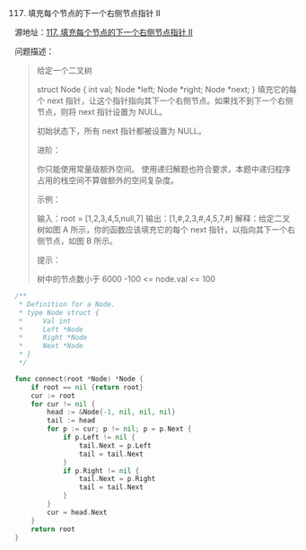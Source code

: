 117. 填充每个节点的下一个右侧节点指针 II

源地址：[117. 填充每个节点的下一个右侧节点指针 II](https://leetcode-cn.com/problems/populating-next-right-pointers-in-each-node-ii/)

问题描述：

>给定一个二叉树
>
>struct Node {
>  int val;
>  Node *left;
>  Node *right;
>  Node *next;
>}
>填充它的每个 next 指针，让这个指针指向其下一个右侧节点。如果找不到下一个右侧节点，则将 next 指针设置为 NULL。
>
>初始状态下，所有 next 指针都被设置为 NULL。
>
> 
>
>进阶：
>
>你只能使用常量级额外空间。
>使用递归解题也符合要求，本题中递归程序占用的栈空间不算做额外的空间复杂度。
>
>
>示例：
>
>
>
>输入：root = [1,2,3,4,5,null,7]
>输出：[1,#,2,3,#,4,5,7,#]
>解释：给定二叉树如图 A 所示，你的函数应该填充它的每个 next 指针，以指向其下一个右侧节点，如图 B 所示。
>
>
>提示：
>
>树中的节点数小于 6000
>-100 <= node.val <= 100
>
>

``` go
/**
 * Definition for a Node.
 * type Node struct {
 *     Val int
 *     Left *Node
 *     Right *Node
 *     Next *Node
 * }
 */

func connect(root *Node) *Node {
	if root == nil {return root}
    cur := root
    for cur != nil {
        head := &Node{-1, nil, nil, nil}
        tail := head
        for p := cur; p != nil; p = p.Next {
            if p.Left != nil {
                tail.Next = p.Left
                tail = tail.Next
            }
            if p.Right != nil {
                tail.Next = p.Right
                tail = tail.Next
            }
        }
        cur = head.Next
    }
    return root
}
```



